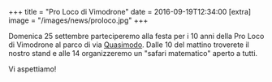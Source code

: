 +++
title = "Pro Loco di Vimodrone"
date = 2016-09-19T12:34:00
[extra]
image = "/images/news/proloco.jpg"
+++

Domenica 25 settembre parteciperemo alla festa per i 10 anni della Pro Loco di
Vimodrone al parco di via [Quasimodo][1]. Dalle 10 del mattino troverete il nostro
stand e alle 14 organizzeremo un "safari matematico" aperto a tutti.

Vi aspettiamo!

[1]: https://www.google.it/maps/place/Via+Salvatore+Quasimodo,+4,+20090+Vimodrone+MI/@45.5179679,9.2879907,18z/data=!3m1!4b1!4m13!1m7!3m6!1s0x4786c7fce9683e35:0x818aa967657e30a5!2sVia+Salvatore+Quasimodo,+20090+Vimodrone+MI!3b1!8m2!3d45.5179332!4d9.2878968!3m4!1s0x4786c7fc9bec369d:0x3f96e5f48bce08ca!8m2!3d45.517966!4d9.289085?hl=en
